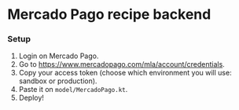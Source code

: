 # Mercado Pago recipe backend

### Setup
1. Login on Mercado Pago.
2. Go to https://www.mercadopago.com/mla/account/credentials.
3. Copy your access token (choose which environment you will use: sandbox or production).
4. Paste it on `model/MercadoPago.kt`.
5. Deploy!